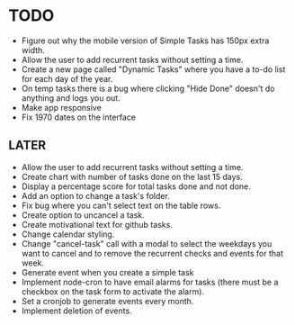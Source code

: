 # TODO

- Figure out why the mobile version of Simple Tasks has 150px extra width.
- Allow the user to add recurrent tasks without setting a time.
- Create a new page called "Dynamic Tasks" where you have a to-do list for each day of the year.
- On temp tasks there is a bug where clicking "Hide Done" doesn't do anything and logs you out.
- Make app responsive
- Fix 1970 dates on the interface

## LATER

- Allow the user to add recurrent tasks without setting a time.
- Create chart with number of tasks done on the last 15 days.
- Display a percentage score for total tasks done and not done.
- Add an option to change a task's folder.
- Fix bug where you can't select text on the table rows.
- Create option to uncancel a task.
- Create motivational text for github tasks.
- Change calendar styling.
- Change "cancel-task" call with a modal to select the weekdays you want to cancel and to remove the recurrent checks and events for that week.
- Generate event when you create a simple task
- Implement node-cron to have email alarms for tasks (there must be a checkbox on the task form to activate the alarm).
- Set a cronjob to generate events every month.
- Implement deletion of events.
